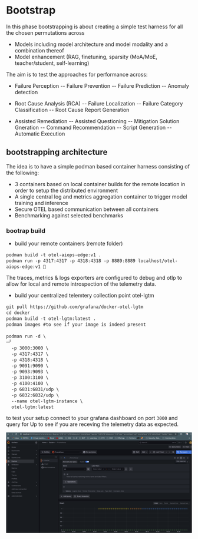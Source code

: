 # Bootstrap

In this phase bootstrapping is about creating a simple test harness for all the chosen permutations across 
- Models including model architecture and model modality and a combination thereof 
- Model enhancement (RAG, finetuning, sparsity (MoA/MoE, teacher/student, self-learning)

The aim is to test the approaches for performance across:
- Failure Perception
-- Failure Prevention
-- Failure Prediction
-- Anomaly detection

- Root Cause Analysis (RCA)
-- Failure Localization
-- Failure Category Classification
-- Root Cause Report Generation

- Assisted Remediation
-- Assisted Questioning
-- Mitigation Solution Gneration
-- Command Recommendation
-- Script Generation
-- Automatic Execution

## bootstrapping architecture

The idea is to have a simple podman based container harness consisting of the following:
- 3 containers based on local container builds for the remote location in order to setup the distributed environment
- A single central log and metrics aggregation container to trigger model training and inference
- Secure OTEL based communication between all containers
- Benchmarking against selected benchmarks

### bootrap build
- build your remote containers (remote folder)
```
podman build -t otel-aiops-edge:v1 .
podman run -p 4317:4317 -p 4318:4318 -p 8889:8889 localhost/otel-aiops-edge:v1 🔭
```
The traces, metrics & logs exporters are configured to debug and otlp to allow for local and remote introspection of the telemetry data.

- build your centralized telemtery collection point otel-lgtm
```
git pull https://github.com/grafana/docker-otel-lgtm
cd docker
podman build -t otel-lgtm:latest .
podman images #to see if your image is indeed present

podman run -d \                                                                         ─╯
  -p 3000:3000 \      
  -p 4317:4317 \
  -p 4318:4318 \
  -p 9091:9090 \
  -p 9093:9093 \
  -p 3100:3100 \
  -p 4100:4100 \
  -p 6831:6831/udp \
  -p 6832:6832/udp \
  --name otel-lgtm-instance \
  otel-lgtm:latest
```

to test your setup connect to your grafana dashboard on port `3000` and query for Up to see if you are receving the telemetry data as expected.

![Grafana dashboard showing UP as value 1](GrafanaOK.png "Grafana Dashboard showing UP as value 1")


